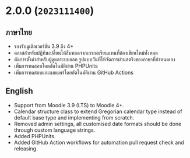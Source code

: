 # 2.0.0 (`2023111400`)

## ภาษาไทย
- รองรับมูเดิลเวอร์ชัน 3.9 ถึง 4+
- คลาสสำหรับปฏิทินเปลี่ยนให้สืบทอดจากเกรกอเรียนแทนที่ต้องเขียนใหม่ทั้งหมด
- ตัดการตั้งค่าสำหรับผู้ดูแลระบบออก รูปแบบวันที่ให้จัดการผ่านสตริงของภาษาที่กำหนดเอง
- เพิ่มการทดสอบโคดอัตโนมัติผ่าน PHPUnits
- เพิ่มการทดสอบและเผยแพร่โดยอัตโนมัติผ่าน GitHub Actions

## English
- Support from Moodle 3.9 (LTS) to Moodle 4+.
- Calendar structure class to extend Gregorian calendar type instead of default base type and implementing from scratch.
- Removed admin settings, all customised date formats should be done through custom language strings.
- Added PHPUnits.
- Added GitHub Action workflows for automation pull request check and releasing.
